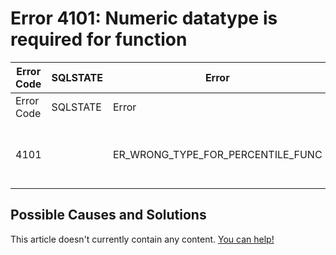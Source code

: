 
# Error 4101: Numeric datatype is required for function


| Error Code | SQLSTATE | Error | Description |
| --- | --- | --- | --- |
| Error Code | SQLSTATE | Error | Description |
| 4101 |  | ER_WRONG_TYPE_FOR_PERCENTILE_FUNC | Numeric datatype is required for %s function |




## Possible Causes and Solutions


This article doesn't currently contain any content. [You can help!](/en/writing-and-editing-knowledge-base-articles/)

